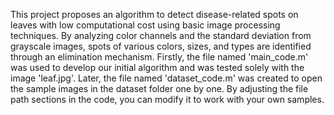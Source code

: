 This project proposes an algorithm to detect disease-related spots on leaves with low computational cost using basic image processing techniques. By analyzing color channels and the standard deviation from grayscale images, spots of various colors, sizes, and types are identified through an elimination mechanism.
Firstly, the file named 'main_code.m' was used to develop our initial algorithm and was tested solely with the image 'leaf.jpg'. Later, the file named 'dataset_code.m' was created to open the sample images in the dataset folder one by one. By adjusting the file path sections in the code, you can modify it to work with your own samples.

